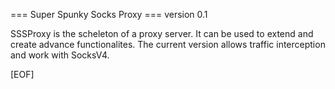 === Super Spunky Socks Proxy ===
    version 0.1

SSSProxy is the scheleton of a proxy server. It can be used to extend and create advance functionalites. The current version allows traffic interception and work with SocksV4.

[EOF]
